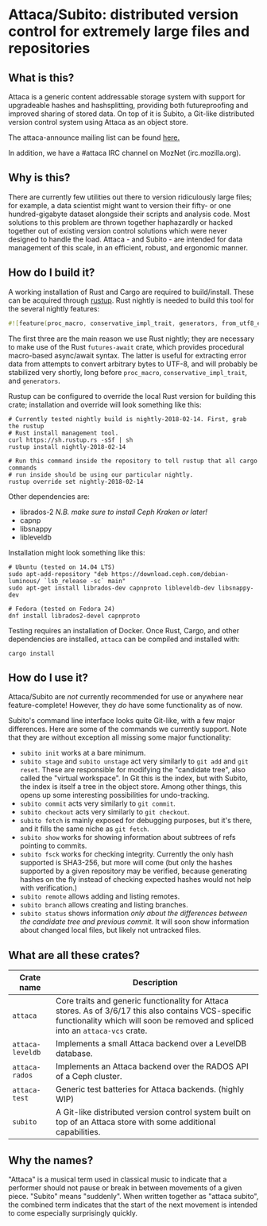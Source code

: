 # Attaca/Subito: distributed version control for extremely large files and repositories

## What is this?

Attaca is a generic content addressable storage system with support for
upgradeable hashes and hashsplitting, providing both futureproofing and
improved sharing of stored data. On top of it is Subito, a Git-like distributed
version control system using Attaca as an object store.

The attaca-announce mailing list can be found [here.](https://groups.google.com/forum/#!forum/attaca-announce)

In addition, we have a #attaca IRC channel on MozNet (irc.mozilla.org).

## Why is this?

There are currently few utilities out there to version ridiculously large
files; for example, a data scientist might want to version their fifty- or one
hundred-gigabyte dataset alongside their scripts and analysis code. Most
solutions to this problem are thrown together haphazardly or hacked together
out of existing version control solutions which were never designed to handle
the load. Attaca - and Subito - are intended for data management of this scale,
in an efficient, robust, and ergonomic manner.

## How do I build it?

A working installation of Rust and Cargo are required to build/install. These
can be acquired through [rustup](https://www.rustup.rs/). Rust nightly is
needed to build this tool for the several nightly features: 

```rust
#![feature(proc_macro, conservative_impl_trait, generators, from_utf8_error_as_bytes)]
```

The first three are the main reason we use Rust nightly; they are necessary to
make use of the Rust `futures-await` crate, which provides procedural
macro-based async/await syntax. The latter is useful for extracting error data
from attempts to convert arbitrary bytes to UTF-8, and will probably be
stabilized very shortly, long before `proc_macro`, `conservative_impl_trait`,
and `generators`.

Rustup can be configured to override
the local Rust version for building this crate; installation and override will
look something like this:

```
# Currently tested nightly build is nightly-2018-02-14. First, grab the rustup
# Rust install management tool.
curl https://sh.rustup.rs -sSf | sh
rustup install nightly-2018-02-14

# Run this command inside the repository to tell rustup that all cargo commands
# run inside should be using our particular nightly.
rustup override set nightly-2018-02-14
```

Other dependencies are:

- librados-2 *N.B. make sure to install Ceph Kraken or later!*
- capnp
- libsnappy
- libleveldb

Installation might look something like this:

```
# Ubuntu (tested on 14.04 LTS)
sudo apt-add-repository "deb https://download.ceph.com/debian-luminous/ `lsb_release -sc` main"
sudo apt-get install librados-dev capnproto libleveldb-dev libsnappy-dev

# Fedora (tested on Fedora 24)
dnf install librados2-devel capnproto
```

Testing requires an installation of Docker. Once Rust, Cargo, and other
dependencies are installed, `attaca` can be compiled and installed with:

```
cargo install
```

## How do I use it?

Attaca/Subito are *not* currently recommended for use or anywhere near
feature-complete! However, they *do* have some functionality as of now.

Subito's command line interface looks quite Git-like, with a few major
differences. Here are some of the commands we currently support. Note that they
are without exception all missing some major functionality:

- `subito init` works at a bare minimum.
- `subito stage` and `subito unstage` act very similarly to `git add` and `git
  reset`. These are responsible for modifying the "candidate tree", also called
  the "virtual workspace". In Git this is the index, but with Subito, the index
  is itself a tree in the object store. Among other things, this opens up some
  interesting possibilities for undo-tracking.
- `subito commit` acts very similarly to `git commit`.
- `subito checkout` acts very similarly to `git checkout`.
- `subito fetch` is mainly exposed for debugging purposes, but it's there, and
  it fills the same niche as `git fetch`.
- `subito show` works for showing information about subtrees of refs pointing
  to commits.
- `subito fsck` works for checking integrity. Currently the only hash supported
  is SHA3-256, but more will come (but only the hashes supported by a given
  repository may be verified, because generating hashes on the fly instead of
  checking expected hashes would not help with verification.)
- `subito remote` allows adding and listing remotes.
- `subito branch` allows creating and listing branches.
- `subito status` shows information *only about the differences between the
  candidate tree and previous commit.* It will soon show information about
  changed local files, but likely not untracked files.

## What are all these crates?

| Crate name | Description |
| ---------- | ----------- |
| `attaca` | Core traits and generic functionality for Attaca stores. As of 3/6/17 this also contains VCS-specific functionality which will soon be removed and spliced into an `attaca-vcs` crate. |
| `attaca-leveldb` | Implements a small Attaca backend over a LevelDB database. |
| `attaca-rados` | Implements an Attaca backend over the RADOS API of a Ceph cluster. |
| `attaca-test` | Generic test batteries for Attaca backends. (highly WIP) |
| `subito` | A Git-like distributed version control system built on top of an Attaca store with some additional capabilities. |

## Why the names?

"Attaca" is a musical term used in classical music to indicate that a performer
should not pause or break in between movements of a given piece. "Subito" means
"suddenly". When written together as "attaca subito", the combined term
indicates that the start of the next movement is intended to come especially
surprisingly quickly.
